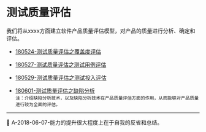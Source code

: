 # 测试质量评估
我们将从xxxx方面建立软件产品质量评估模型，对产品的质量进行分析、确定和评估。

- [180524-测试质量评估之覆盖度评估](books/测试覆盖度评估.md)

- [180527-测试质量评估之测试用例评估](books/测试用例评估.md)

- [180529-测试质量评估之测试投入评估](books/测试投入评估.md)

- [180601-测试质量评估之缺陷分析](books/缺陷分析技术.md)   
<small>注：介绍缺陷分析技术，以及缺陷分析技术在产品质量评估方面的作用，从而能够对产品质量进行较为全面的评估。</small>

* * *
:bell: A-2018-06-07-能力的提升很大程度上在于自我的反省和总结。
